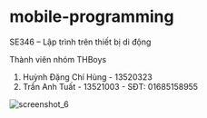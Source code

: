 # mobile-programming
SE346 – Lập trình trên thiết bị di động

Thành viên nhóm THBoys
1. Huỳnh Đặng Chí Hùng - 13520323
2. Trần Anh Tuất - 13521003 - SĐT: 01685158955

![screenshot_6](https://user-images.githubusercontent.com/22221473/34641908-72bcbcd6-f33d-11e7-8415-647a863c51c7.png)

